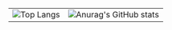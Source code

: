 <div align="center">
  <table>
    <tr>
      <td>
        <img src="https://github-readme-stats.vercel.app/api/top-langs/?username=&layout=compact&theme=cobalt" alt="Top Langs">
      </td>
      <td>
        <img src="https://github-readme-stats.vercel.app/api?username=&show_icons=true&theme=cobalt" alt="Anurag's GitHub stats">
      </td>
    </tr>
  </table>
  
</div>
